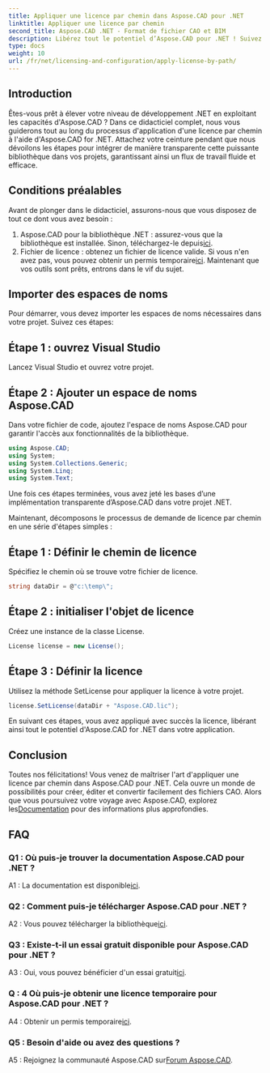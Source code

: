 ```yaml
---
title: Appliquer une licence par chemin dans Aspose.CAD pour .NET
linktitle: Appliquer une licence par chemin
second_title: Aspose.CAD .NET - Format de fichier CAO et BIM
description: Libérez tout le potentiel d’Aspose.CAD pour .NET ! Suivez notre guide étape par étape pour appliquer une licence en toute transparence. Améliorez votre jeu de manipulation de fichiers CAO dès maintenant !
type: docs
weight: 10
url: /fr/net/licensing-and-configuration/apply-license-by-path/
---
```

## Introduction

Êtes-vous prêt à élever votre niveau de développement .NET en exploitant les capacités d'Aspose.CAD ? Dans ce didacticiel complet, nous vous guiderons tout au long du processus d'application d'une licence par chemin à l'aide d'Aspose.CAD for .NET. Attachez votre ceinture pendant que nous dévoilons les étapes pour intégrer de manière transparente cette puissante bibliothèque dans vos projets, garantissant ainsi un flux de travail fluide et efficace.

## Conditions préalables

Avant de plonger dans le didacticiel, assurons-nous que vous disposez de tout ce dont vous avez besoin :
1.  Aspose.CAD pour la bibliothèque .NET : assurez-vous que la bibliothèque est installée. Sinon, téléchargez-le depuis[ici](https://releases.aspose.com/cad/net/).
2.  Fichier de licence : obtenez un fichier de licence valide. Si vous n'en avez pas, vous pouvez obtenir un permis temporaire[ici](https://purchase.aspose.com/temporary-license/).
Maintenant que vos outils sont prêts, entrons dans le vif du sujet.

## Importer des espaces de noms

Pour démarrer, vous devez importer les espaces de noms nécessaires dans votre projet. Suivez ces étapes:

## Étape 1 : ouvrez Visual Studio

Lancez Visual Studio et ouvrez votre projet.

## Étape 2 : Ajouter un espace de noms Aspose.CAD

Dans votre fichier de code, ajoutez l'espace de noms Aspose.CAD pour garantir l'accès aux fonctionnalités de la bibliothèque.
```csharp
using Aspose.CAD;
using System;
using System.Collections.Generic;
using System.Linq;
using System.Text;
```
Une fois ces étapes terminées, vous avez jeté les bases d’une implémentation transparente d’Aspose.CAD dans votre projet .NET.

Maintenant, décomposons le processus de demande de licence par chemin en une série d'étapes simples :

## Étape 1 : Définir le chemin de licence

Spécifiez le chemin où se trouve votre fichier de licence.
```csharp
string dataDir = @"c:\temp\";
```

## Étape 2 : initialiser l'objet de licence

Créez une instance de la classe License.
```csharp
License license = new License();
```

## Étape 3 : Définir la licence

Utilisez la méthode SetLicense pour appliquer la licence à votre projet.
```csharp
license.SetLicense(dataDir + "Aspose.CAD.lic");
```

En suivant ces étapes, vous avez appliqué avec succès la licence, libérant ainsi tout le potentiel d'Aspose.CAD for .NET dans votre application.

## Conclusion

Toutes nos félicitations! Vous venez de maîtriser l'art d'appliquer une licence par chemin dans Aspose.CAD pour .NET. Cela ouvre un monde de possibilités pour créer, éditer et convertir facilement des fichiers CAO. Alors que vous poursuivez votre voyage avec Aspose.CAD, explorez les[Documentation](https://reference.aspose.com/cad/net/) pour des informations plus approfondies.

## FAQ

### Q1 : Où puis-je trouver la documentation Aspose.CAD pour .NET ?

 A1 : La documentation est disponible[ici](https://reference.aspose.com/cad/net/).

### Q2 : Comment puis-je télécharger Aspose.CAD pour .NET ?

 A2 : Vous pouvez télécharger la bibliothèque[ici](https://releases.aspose.com/cad/net/).

### Q3 : Existe-t-il un essai gratuit disponible pour Aspose.CAD pour .NET ?

 A3 : Oui, vous pouvez bénéficier d'un essai gratuit[ici](https://releases.aspose.com/).

### Q : 4 Où puis-je obtenir une licence temporaire pour Aspose.CAD pour .NET ?

 A4 : Obtenir un permis temporaire[ici](https://purchase.aspose.com/temporary-license/).

### Q5 : Besoin d'aide ou avez des questions ?

 A5 : Rejoignez la communauté Aspose.CAD sur[Forum Aspose.CAD](https://forum.aspose.com/c/cad/19).